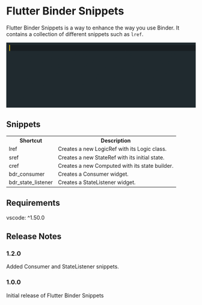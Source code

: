 # Flutter Binder Snippets

Flutter Binder Snippets is a way to enhance the way you use Binder. It contains a collection of different
snippets such as `lref`.

![lref][lref]

## Snippets

<table>
  <tbody>
    <tr>
      <th>Shortcut</th>
      <th>Description</th>
    </tr>
    <tr>
      <td>lref</td>
      <td>Creates a new LogicRef with its Logic class.</td>
    </tr>
    <tr>
      <td>sref</td>
      <td>Creates a new StateRef with its initial state.</td>
    </tr>
    <tr>
      <td>cref</td>
      <td>Creates a new Computed with its state builder.</td>
    </tr>
    <tr>
      <td>bdr_consumer</td>
      <td>Creates a Consumer widget.</td>
    </tr>
    <tr>
      <td>bdr_state_listener</td>
      <td>Creates a StateListener widget.</td>
    </tr>
  </tbody>
</table>

## Requirements

vscode: ^1.50.0

## Release Notes

### 1.2.0

Added Consumer and StateListener snippets.

### 1.0.0

Initial release of Flutter Binder Snippets

<!-- Links -->
[lref]: https://raw.githubusercontent.com/letsar/flutter-binder-snippets/main/media/lref.gif